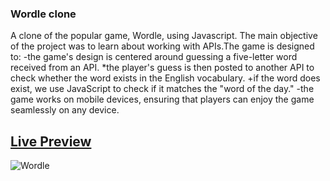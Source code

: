 ### Wordle clone
 
A clone of the popular game, Wordle, using Javascript. The main objective of the project was to learn about working with APIs.The game is designed to:
-the game's design is centered around guessing a five-letter word received from an API.
*the player's guess is then posted to another API to check whether the word exists in the English vocabulary.
+if the word does exist, we use JavaScript to check if it matches the "word of the day."
-the game works on mobile devices, ensuring that players can enjoy the game seamlessly on any device.

## [Live Preview](https://incolorate.github.io/wordle/)

![Wordle](https://user-images.githubusercontent.com/88613908/219342331-6e619e1e-56cf-4bc0-aaca-787627db7fea.png)
